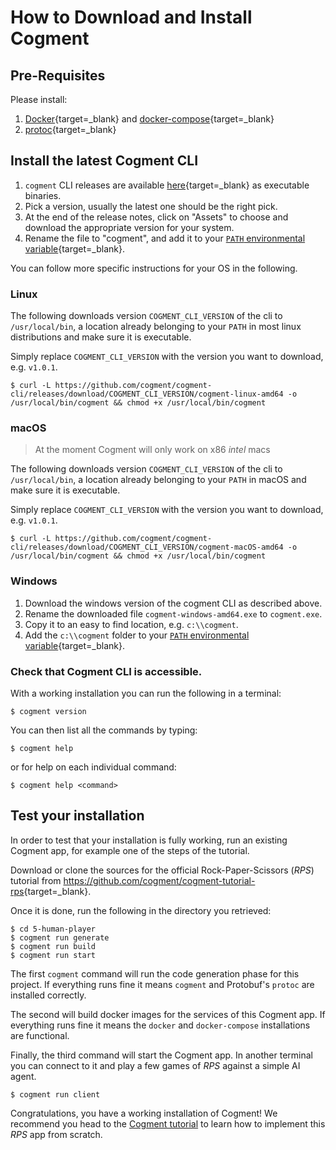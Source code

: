 # How to Download and Install Cogment

## Pre-Requisites

Please install:

1. [Docker](https://docs.docker.com/engine/install/){target=\_blank} and [docker-compose](https://docs.docker.com/compose/install/){target=\_blank}
2. [protoc](https://github.com/protocolbuffers/protobuf){target=\_blank}

## Install the latest Cogment CLI

1. `cogment` CLI releases are available [here](https://github.com/cogment/cogment-cli/releases/){target=\_blank} as executable binaries.
2. Pick a version, usually the latest one should be the right pick.
3. At the end of the release notes, click on "Assets" to choose and download the appropriate version for your system.
4. Rename the file to "cogment", and add it to your [`PATH` environmental variable](https://superuser.com/questions/284342/what-are-path-and-other-environment-variables-and-how-can-i-set-or-use-them){target=\_blank}.

You can follow more specific instructions for your OS in the following.

### Linux

The following downloads version `COGMENT_CLI_VERSION` of the cli to `/usr/local/bin`, a location already belonging to your `PATH` in most linux distributions and make sure it is executable.

Simply replace `COGMENT_CLI_VERSION` with the version you want to download, e.g. `v1.0.1`.

```console
$ curl -L https://github.com/cogment/cogment-cli/releases/download/COGMENT_CLI_VERSION/cogment-linux-amd64 -o /usr/local/bin/cogment && chmod +x /usr/local/bin/cogment
```

### macOS

> At the moment Cogment will only work on x86 _intel_ macs

The following downloads version `COGMENT_CLI_VERSION` of the cli to `/usr/local/bin`, a location already belonging to your `PATH` in macOS and make sure it is executable.

Simply replace `COGMENT_CLI_VERSION` with the version you want to download, e.g. `v1.0.1`.

```console
$ curl -L https://github.com/cogment/cogment-cli/releases/download/COGMENT_CLI_VERSION/cogment-macOS-amd64 -o /usr/local/bin/cogment && chmod +x /usr/local/bin/cogment
```

### Windows

1. Download the windows version of the cogment CLI as described above.
2. Rename the downloaded file `cogment-windows-amd64.exe` to `cogment.exe`.
3. Copy it to an easy to find location, e.g. `c:\\cogment`.
4. Add the `c:\\cogment` folder to your [`PATH` environmental variable](https://superuser.com/questions/284342/what-are-path-and-other-environment-variables-and-how-can-i-set-or-use-them){target=\_blank}.

### Check that Cogment CLI is accessible.

With a working installation you can run the following in a terminal:

```console
$ cogment version
```

You can then list all the commands by typing:

```console
$ cogment help
```

or for help on each individual command:

```console
$ cogment help <command>
```

## Test your installation

In order to test that your installation is fully working, run an existing Cogment app, for example one of the steps of the tutorial.

Download or clone the sources for the official Rock-Paper-Scissors (_RPS_) tutorial from <https://github.com/cogment/cogment-tutorial-rps>{target=\_blank}.

Once it is done, run the following in the directory you retrieved:

```console
$ cd 5-human-player
$ cogment run generate
$ cogment run build
$ cogment run start
```

The first `cogment` command will run the code generation phase for this project. If everything runs fine it means `cogment` and Protobuf's `protoc` are installed correctly.

The second will build docker images for the services of this Cogment app. If everything runs fine it means the `docker` and `docker-compose` installations are functional.

Finally, the third command will start the Cogment app. In another terminal you can connect to it and play a few games of _RPS_ against a simple AI agent.

```console
$ cogment run client
```

Congratulations, you have a working installation of Cogment! We recommend you head to the [Cogment tutorial](../cogment/tutorial/introduction.md) to learn how to implement this _RPS_ app from scratch.
